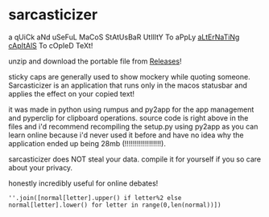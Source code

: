 # sarcasticizer
a qUiCk aNd uSeFuL MaCoS StAtUsBaR UtIlItY To aPpLy [aLtErNaTiNg cApItAlS](https://en.wikipedia.org/wiki/Alternating_caps) To cOpIeD TeXt! 

unzip and download the portable file from [Releases](https://github.com/AashvikTyagi/sarcasticizer/releases/)!

sticky caps are generally used to show mockery while quoting someone. Sarcasticizer is an application that runs only in the macos statusbar and applies the effect on your copied text!

it was made in python using rumpus and py2app for the app management and pyperclip for clipboard operations.
source code is right above in the files and i'd recommend recompiling the setup.py using py2app as you can learn online because i'd never used it before and have no idea why the application ended up being 28mb (!!!!!!!!!!!!!!!!!!).

sarcasticizer does NOT steal your data. compile it for yourself if you so care about your privacy.






honestly incredibly useful for online debates!


`''.join([normal[letter].upper() if letter%2 else normal[letter].lower() for letter in range(0,len(normal))])`
